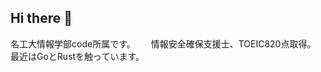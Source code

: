 ## Hi there 👋
名工大情報学部code所属です。　　
情報安全確保支援士、TOEIC820点取得。　　
最近はGoとRustを触っています。　　
<!--
**uzak0209/uzak0209** is a ✨ _special_ ✨ repository because its `README.md` (this file) appears on your GitHub profile.

Here are some ideas to get you started:

- 🔭 I’m currently working on ...
- 🌱 I’m currently learning ...
- 👯 I’m looking to collaborate on ...
- 🤔 I’m looking for help with ...
- 💬 Ask me about ...
- 📫 How to reach me: ...
- 😄 Pronouns: ...
- ⚡ Fun fact: ...
-->
